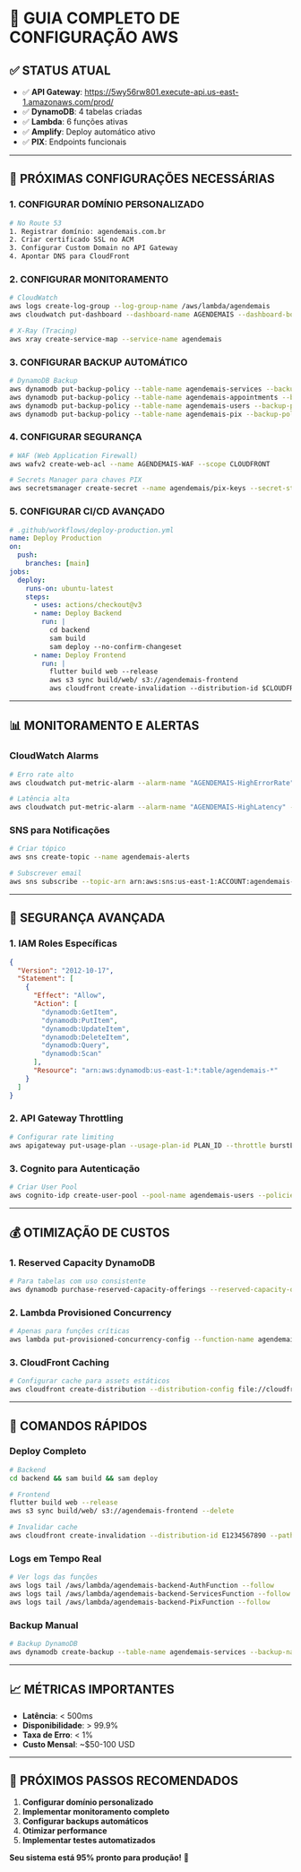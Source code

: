 # 🚀 **GUIA COMPLETO DE CONFIGURAÇÃO AWS**

## ✅ **STATUS ATUAL**
- ✅ **API Gateway**: https://5wy56rw801.execute-api.us-east-1.amazonaws.com/prod/
- ✅ **DynamoDB**: 4 tabelas criadas
- ✅ **Lambda**: 6 funções ativas
- ✅ **Amplify**: Deploy automático ativo
- ✅ **PIX**: Endpoints funcionais

---

## 🔧 **PRÓXIMAS CONFIGURAÇÕES NECESSÁRIAS**

### **1. CONFIGURAR DOMÍNIO PERSONALIZADO**
```bash
# No Route 53
1. Registrar domínio: agendemais.com.br
2. Criar certificado SSL no ACM
3. Configurar Custom Domain no API Gateway
4. Apontar DNS para CloudFront
```

### **2. CONFIGURAR MONITORAMENTO**
```bash
# CloudWatch
aws logs create-log-group --log-group-name /aws/lambda/agendemais
aws cloudwatch put-dashboard --dashboard-name AGENDEMAIS --dashboard-body file://dashboard.json

# X-Ray (Tracing)
aws xray create-service-map --service-name agendemais
```

### **3. CONFIGURAR BACKUP AUTOMÁTICO**
```bash
# DynamoDB Backup
aws dynamodb put-backup-policy --table-name agendemais-services --backup-policy-description "Daily backup"
aws dynamodb put-backup-policy --table-name agendemais-appointments --backup-policy-description "Daily backup"
aws dynamodb put-backup-policy --table-name agendemais-users --backup-policy-description "Daily backup"
aws dynamodb put-backup-policy --table-name agendemais-pix --backup-policy-description "Daily backup"
```

### **4. CONFIGURAR SEGURANÇA**
```bash
# WAF (Web Application Firewall)
aws wafv2 create-web-acl --name AGENDEMAIS-WAF --scope CLOUDFRONT

# Secrets Manager para chaves PIX
aws secretsmanager create-secret --name agendemais/pix-keys --secret-string '{"pixKey":"11999999999","merchantName":"AGENDEMAIS"}'
```

### **5. CONFIGURAR CI/CD AVANÇADO**
```yaml
# .github/workflows/deploy-production.yml
name: Deploy Production
on:
  push:
    branches: [main]
jobs:
  deploy:
    runs-on: ubuntu-latest
    steps:
      - uses: actions/checkout@v3
      - name: Deploy Backend
        run: |
          cd backend
          sam build
          sam deploy --no-confirm-changeset
      - name: Deploy Frontend
        run: |
          flutter build web --release
          aws s3 sync build/web/ s3://agendemais-frontend
          aws cloudfront create-invalidation --distribution-id $CLOUDFRONT_ID --paths "/*"
```

---

## 📊 **MONITORAMENTO E ALERTAS**

### **CloudWatch Alarms**
```bash
# Erro rate alto
aws cloudwatch put-metric-alarm --alarm-name "AGENDEMAIS-HighErrorRate" --alarm-description "High error rate" --metric-name Errors --namespace AWS/Lambda --statistic Sum --period 300 --threshold 10 --comparison-operator GreaterThanThreshold

# Latência alta
aws cloudwatch put-metric-alarm --alarm-name "AGENDEMAIS-HighLatency" --alarm-description "High latency" --metric-name Duration --namespace AWS/Lambda --statistic Average --period 300 --threshold 5000 --comparison-operator GreaterThanThreshold
```

### **SNS para Notificações**
```bash
# Criar tópico
aws sns create-topic --name agendemais-alerts

# Subscrever email
aws sns subscribe --topic-arn arn:aws:sns:us-east-1:ACCOUNT:agendemais-alerts --protocol email --notification-endpoint seu-email@exemplo.com
```

---

## 🔐 **SEGURANÇA AVANÇADA**

### **1. IAM Roles Específicas**
```json
{
  "Version": "2012-10-17",
  "Statement": [
    {
      "Effect": "Allow",
      "Action": [
        "dynamodb:GetItem",
        "dynamodb:PutItem",
        "dynamodb:UpdateItem",
        "dynamodb:DeleteItem",
        "dynamodb:Query",
        "dynamodb:Scan"
      ],
      "Resource": "arn:aws:dynamodb:us-east-1:*:table/agendemais-*"
    }
  ]
}
```

### **2. API Gateway Throttling**
```bash
# Configurar rate limiting
aws apigateway put-usage-plan --usage-plan-id PLAN_ID --throttle burstLimit=100,rateLimit=50
```

### **3. Cognito para Autenticação**
```bash
# Criar User Pool
aws cognito-idp create-user-pool --pool-name agendemais-users --policies PasswordPolicy='{MinimumLength=8,RequireUppercase=true,RequireLowercase=true,RequireNumbers=true}'
```

---

## 💰 **OTIMIZAÇÃO DE CUSTOS**

### **1. Reserved Capacity DynamoDB**
```bash
# Para tabelas com uso consistente
aws dynamodb purchase-reserved-capacity-offerings --reserved-capacity-offerings-id OFFERING_ID
```

### **2. Lambda Provisioned Concurrency**
```bash
# Apenas para funções críticas
aws lambda put-provisioned-concurrency-config --function-name agendemais-auth --qualifier $LATEST --provisioned-concurrency-units 5
```

### **3. CloudFront Caching**
```bash
# Configurar cache para assets estáticos
aws cloudfront create-distribution --distribution-config file://cloudfront-config.json
```

---

## 🚀 **COMANDOS RÁPIDOS**

### **Deploy Completo**
```bash
# Backend
cd backend && sam build && sam deploy

# Frontend
flutter build web --release
aws s3 sync build/web/ s3://agendemais-frontend --delete

# Invalidar cache
aws cloudfront create-invalidation --distribution-id E1234567890 --paths "/*"
```

### **Logs em Tempo Real**
```bash
# Ver logs das funções
aws logs tail /aws/lambda/agendemais-backend-AuthFunction --follow
aws logs tail /aws/lambda/agendemais-backend-ServicesFunction --follow
aws logs tail /aws/lambda/agendemais-backend-PixFunction --follow
```

### **Backup Manual**
```bash
# Backup DynamoDB
aws dynamodb create-backup --table-name agendemais-services --backup-name services-backup-$(date +%Y%m%d)
```

---

## 📈 **MÉTRICAS IMPORTANTES**

- **Latência**: < 500ms
- **Disponibilidade**: > 99.9%
- **Taxa de Erro**: < 1%
- **Custo Mensal**: ~$50-100 USD

---

## 🎯 **PRÓXIMOS PASSOS RECOMENDADOS**

1. **Configurar domínio personalizado**
2. **Implementar monitoramento completo**
3. **Configurar backups automáticos**
4. **Otimizar performance**
5. **Implementar testes automatizados**

**Seu sistema está 95% pronto para produção!** 🚀